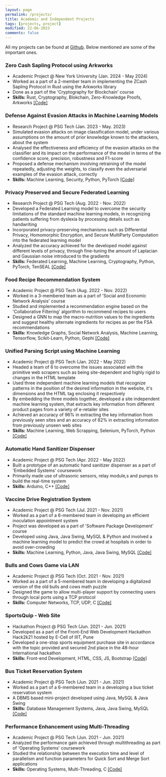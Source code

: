 ```yaml
---
layout: page
permalink: /projects/
title: Academic and Independent Projects
tags: [projects, project]
modified: 22-06-2023
comments: false
---
```


All my projects can be found at <a href="https://github.com/beekayg15" target="_blank">Github</a>. Below mentioned are some of the important ones.

### Zero Cash Sapling Protocol using Arkworks
<ul>
<li>Academic Project @ New York University (Jan. 2024 - May 2024)</li>
<li>Worked as a part of a 2-member team in implementing the ZCash Sapling Protocol in Rust using the Arkworks library</li>
<li>Done as a part of the 'Cryptography for Blockchain' course</li>
<li><b>Skills:</b> Rust, Cryptography, Blokchain, Zero-Knowledge Proofs, Arkworks <a target="_blank" href="https://github.com/beekayg15/SaplingTest">[Code]</a></li>
</ul>

### Defense Against Evasion Attacks in Machine Learning Models
<ul>
<li>Research Project @ PSG Tech (Jan. 2023 - May. 2023)</li>
<li>Simulated evasion attacks on image classification model, under various assumptions on the amount of prior knowledge known to the attackers, about the system</li>
<li>Analysed the effectiveness and efficiency of the evasion attacks on the classifier and its impact on the performance of the model in terms of the confidence score, precision, robustness and F1-score</li>
<li>Proposed a defense mechanism involving retraining of the model repeatedly, adjusting the weights, to classify even the adversarial examples of the evasion attack, correctly</li>
<li><b>Skills:</b> Machine Learning, Security, Python, PyTorch <a target="_blank" href="https://github.com/beekayg15/DefenseAgainstEvasionAttacks">[Code]</a></li>
</ul>

### Privacy Preserved and Secure Federated Learning
<ul>
<li>Research Project @ PSG Tech (Aug. 2022 - Nov. 2022)</li>
<li>Developed a Federated Learning model to overcome the security limitations of the standard machine learning models, in recognizing patients suffering from dyslexia by processing details such as handwriting</li>
<li>Incorporated privacy-preserving mechanisms such as Differential Privacy, Homomorphic Encryption, and Secure MultiParty Computation into the federated learning model</li>
<li>Analyzed the accuracy achieved for the developed model against different levels of privacy, through fine-tuning the amount of Laplacian and Gaussian noise introduced to the gradients</li>
<li><b>Skills:</b> Federated Learning, Machine Learning, Cryptography, Python, PyTorch, TenSEAL <a target="_blank" href="https://github.com/beekayg15/Privacy-Preserved-and-Secure-Federated-Learning">[Code]</a></li>
</ul>

### Food Recipe Recommendation System
<ul>
<li>Academic Project @ PSG Tech (Aug. 2022 - Nov. 2022)</li>
<li>Worked in a 3-membered team as a part of 'Social and Economic Network Analysis' course</li>
<li>Studied and implemented a recommendation engine based on the 'Collaborative Filtering' algorithm to recommend recipes to users</li>
<li>Designed a GNN to map the macro-nutrition values to the ingredients and suggest healthy alternate ingredients for recipes as per the FSA recommendations</li>
<li><b>Skills:</b> Knowledge Graphs, Social Network Analysis, Machine Learning, Tensorflow, Scikit-Learn, Python, Gephi <a target="_blank" href="https://github.com/beekayg15/Food-Recipe-Recommendation-System">[Code]</a></li>
</ul>


### Unified Parsing Script using Machine Learning
<ul>
<li>Academic Project @ PSG Tech (Jan. 2022 - May 2022)</li>
<li>Headed a team of 6 to overcome the issues associated with the primitive web scrapers such as being site-dependent and highly rigid to changes in the HTML template</li>
<li>Used three independent machine learning models that recognize patterns in the position of the desired
information in the website, it's dimensions and the HTML tag enclosing it respectively</li>
<li>By embedding the three models together, developed a site independent machine learning system, that
extracts key information from different product pages from a variety of e-retailer sites</li>
<li>Achieved an accuracy of 96% in extracting the key information from previously seen sites and an accuracy of 82% in extracting information from previously unseen web sites</li>
<li><b>Skills:</b> Machine Learning, Web Scrapping, Selenium, PyTorch, Python <a target="_blank" href="https://github.com/beekayg15/Unified-Parser">[Code]</a></li>
</ul>

### Automatic Hand Sanitizer Dispenser
<ul>
<li>Academic Project @ PSG Tech (Apr. 2022 - May 2022)</li>
<li>Built a prototype of an automatic hand sanitizer dispenser as a part of 'Embedded Systems' coursework</li>
<li>Primarily made use of ultrasonic sensors, relay module,s and pumps to build the real-time system</li>
<li><b>Skills:</b> Arduino, C++ <a target="_blank" href="https://github.com/beekayg15/Automatic-Sanitizer">[Code]</a></li>
</ul>

### Vaccine Drive Registration System
<ul>
<li>Academic Project @ PSG Tech (Jul. 2021 - Nov. 2021)</li>
<li>Worked as a part of a 6-membered team in developing an efficient inoculation appointment system</li>
<li>Project was developed as a part of 'Software Package Development' course</li>
<li>Developed using Java, Java Swing, MySQL & Python and involved a machine learning model to predict the crowd at hospitals in order to avoid over-crowding</li>
<li><b>Skills:</b> Machine Learning, Python, Java, Java Swing, MySQL <a target="_blank" href="https://github.com/beekayg15/Vaccine-Drive-Registration-System">[Code]</a></li>
</ul>

### Bulls and Cows Game via LAN
<ul>
<li>Academic Project @ PSG Tech (Oct. 2021 - Nov. 2021)</li>
<li>Worked as a part of a 5-membered team in developing a digitalized version of the old bulls and cows math puzzle</li>
<li>Designed the game to allow multi-player support by connecting users through local ports using a TCP protocol</li>
<li><b>Skills:</b> Computer Networks, TCP, UDP, C <a target="_blank" href="https://github.com/beekayg15/Computer_Networks_B-C">[Code]</a></li>
</ul>

### SportsQuip - Web Site
<ul>
<li>Hackathon Project @ PSG Tech (Jun. 2021 - Jun. 2021)</li>
<li>Developed as a part of the Front-End Web Development Hackathon Hack2k21 hosted by E-Cell of IIIT, Pune</li>
<li>Developed a one-stop sports equipment purchase site in accordance with the topic provided and secured 2nd place in the 48-hour International hackathon</li>
<li><b>Skills:</b> Front-end Development, HTML, CSS, JS, Bootstrap <a target="_blank" href="https://github.com/beekayg15/eternals_frontend_hack21">[Code]</a></li>
</ul>

### Bus Ticket Reservation System
<ul>
<li>Academic Project @ PSG Tech (Jun. 2021 - Jun. 2021)</li>
<li>Worked as a part of a 6-membered team in a developing a bus ticket reservation system</li>
<li>A DBMS based mini-project developed using Java, MySQL & Java Swing</li>
<li><b>Skills:</b> Database Management Systems, Java, Java Swing, MySQL <a target="_blank" href="https://github.com/beekayg15/Bus-Ticket-Reservation-System">[Code]</a></li>
</ul>

### Performance Enhancement using Multi-Threading
<ul>
<li>Academic Project @ PSG Tech (Jun. 2021 - Jun. 2021)</li>
<li>Analyzed the performance gain achieved through multithreading as part of 'Operating Systems' coursework</li>
<li>Studied the relationship between the execution time and level of parallelism and function parameters for Quick Sort and Merge Sort applications</li>
<li><b>Skills:</b> Operating Systems, Multi-Threading, C <a target="_blank" href="https://github.com/beekayg15/Sorting-MultiThreading-OS">[Code]</a></li>
</ul>